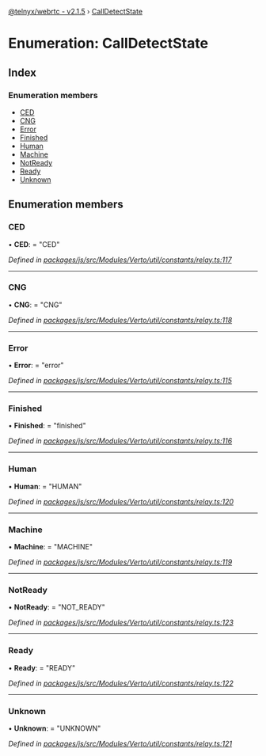 [@telnyx/webrtc - v2.1.5](../README.md) › [CallDetectState](calldetectstate.md)

# Enumeration: CallDetectState

## Index

### Enumeration members

* [CED](calldetectstate.md#ced)
* [CNG](calldetectstate.md#cng)
* [Error](calldetectstate.md#error)
* [Finished](calldetectstate.md#finished)
* [Human](calldetectstate.md#human)
* [Machine](calldetectstate.md#machine)
* [NotReady](calldetectstate.md#notready)
* [Ready](calldetectstate.md#ready)
* [Unknown](calldetectstate.md#unknown)

## Enumeration members

###  CED

• **CED**: = "CED"

*Defined in [packages/js/src/Modules/Verto/util/constants/relay.ts:117](https://github.com/team-telnyx/webrtc/blob/4f15142/packages/js/src/Modules/Verto/util/constants/relay.ts#L117)*

___

###  CNG

• **CNG**: = "CNG"

*Defined in [packages/js/src/Modules/Verto/util/constants/relay.ts:118](https://github.com/team-telnyx/webrtc/blob/4f15142/packages/js/src/Modules/Verto/util/constants/relay.ts#L118)*

___

###  Error

• **Error**: = "error"

*Defined in [packages/js/src/Modules/Verto/util/constants/relay.ts:115](https://github.com/team-telnyx/webrtc/blob/4f15142/packages/js/src/Modules/Verto/util/constants/relay.ts#L115)*

___

###  Finished

• **Finished**: = "finished"

*Defined in [packages/js/src/Modules/Verto/util/constants/relay.ts:116](https://github.com/team-telnyx/webrtc/blob/4f15142/packages/js/src/Modules/Verto/util/constants/relay.ts#L116)*

___

###  Human

• **Human**: = "HUMAN"

*Defined in [packages/js/src/Modules/Verto/util/constants/relay.ts:120](https://github.com/team-telnyx/webrtc/blob/4f15142/packages/js/src/Modules/Verto/util/constants/relay.ts#L120)*

___

###  Machine

• **Machine**: = "MACHINE"

*Defined in [packages/js/src/Modules/Verto/util/constants/relay.ts:119](https://github.com/team-telnyx/webrtc/blob/4f15142/packages/js/src/Modules/Verto/util/constants/relay.ts#L119)*

___

###  NotReady

• **NotReady**: = "NOT_READY"

*Defined in [packages/js/src/Modules/Verto/util/constants/relay.ts:123](https://github.com/team-telnyx/webrtc/blob/4f15142/packages/js/src/Modules/Verto/util/constants/relay.ts#L123)*

___

###  Ready

• **Ready**: = "READY"

*Defined in [packages/js/src/Modules/Verto/util/constants/relay.ts:122](https://github.com/team-telnyx/webrtc/blob/4f15142/packages/js/src/Modules/Verto/util/constants/relay.ts#L122)*

___

###  Unknown

• **Unknown**: = "UNKNOWN"

*Defined in [packages/js/src/Modules/Verto/util/constants/relay.ts:121](https://github.com/team-telnyx/webrtc/blob/4f15142/packages/js/src/Modules/Verto/util/constants/relay.ts#L121)*

